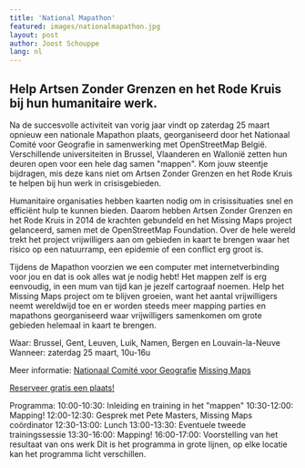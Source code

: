 ```yaml
---
title: 'National Mapathon'
featured: images/nationalmapathon.jpg
layout: post
author: Joost Schouppe
lang: nl
---
```


## Help Artsen Zonder Grenzen en het Rode Kruis bij hun humanitaire werk.

Na de succesvolle activiteit van vorig jaar vindt op zaterdag 25 maart opnieuw een nationale Mapathon plaats, georganiseerd door het Nationaal Comité voor Geografie in samenwerking met OpenStreetMap België. Verschillende universiteiten in Brussel, Vlaanderen en Wallonië zetten hun deuren open voor een hele dag samen "mappen". Kom jouw steentje bijdragen, mis deze kans niet om Artsen Zonder Grenzen en het Rode Kruis te helpen bij hun werk in crisisgebieden.

Humanitaire organisaties hebben kaarten nodig om in crisissituaties snel en efficiënt hulp te kunnen bieden. Daarom hebben Artsen Zonder Grenzen en het Rode Kruis in 2014 de krachten gebundeld en het Missing Maps project gelanceerd, samen met de OpenStreetMap Foundation. Over de hele wereld trekt het project vrijwilligers aan om gebieden in kaart te brengen waar het risico op een natuurramp, een epidemie of een conflict erg groot is.

Tijdens de Mapathon voorzien we een computer met internetverbinding voor jou en dat is ook alles wat je nodig hebt! Het mappen zelf is erg eenvoudig, in een mum van tijd kan je jezelf cartograaf noemen. Help het Missing Maps project om te blijven groeien, want het aantal vrijwilligers neemt wereldwijd toe en er worden steeds meer mapping parties en mapathons georganiseerd waar vrijwilligers samenkomen om grote gebieden helemaal in kaart te brengen.

Waar: Brussel, Gent, Leuven, Luik, Namen, Bergen en Louvain-la-Neuve
Wanneer: zaterdag 25 maart, 10u-16u

Meer informatie:
[Nationaal Comité voor Geografie](http://ncgeografie.be/nl/cartoGIS/mapathon.php)
[Missing Maps](http://www.missingmaps.org/)

[Reserveer gratis een plaats!](https://nationalmapathon.eventbrite.com)

Programma:
10:00-10:30: Inleiding en training in het "mappen"
10:30-12:00: Mapping!
12:00-12:30: Gesprek met Pete Masters, Missing Maps coördinator
12:30-13:00: Lunch
13:00-13:30: Eventuele tweede trainingssessie
13:30-16:00: Mapping!
16:00-17:00: Voorstelling van het resultaat van ons werk
Dit is het programma in grote lijnen, op elke locatie kan het programma licht verschillen.
